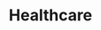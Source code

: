 ---
title: Healthcare
description: This page contains information about healthcare services for the Leosian island.
---